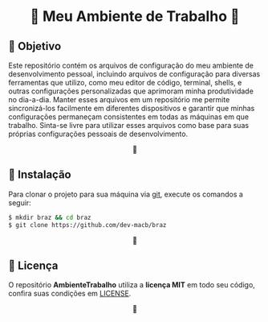 <h1 align="center">🔷 Meu Ambiente de Trabalho 🔷</h1>


<h2 id="objetivo">🎯 Objetivo</h2>
<p>
    Este repositório contém os arquivos de configuração do meu ambiente de 
    desenvolvimento pessoal, incluindo arquivos de configuração para diversas 
    ferramentas que utilizo, como meu editor de código, terminal, shells, e 
    outras configurações personalizadas que aprimoram minha produtividade no 
    dia-a-dia. Manter esses arquivos em um repositório me permite sincronizá-los 
    facilmente em diferentes dispositivos e garantir que minhas configurações 
    permaneçam consistentes em todas as máquinas em que trabalho. Sinta-se 
    livre para utilizar esses arquivos como base para suas próprias configurações 
    pessoais de desenvolvimento.
</p>
<p align="center">🔷</p>


<h2 id="instalação">🔧 Instalação</h2>
<p>
    Para clonar o projeto para sua máquina via <a target="_blank" href="https://git-scm.com/">git</a>, execute os comandos a seguir:
</p>

```bash
$ mkdir braz && cd braz
$ git clone https://github.com/dev-macb/braz
```
<p align="center">🔷</p>


<h2 id="licença">📄 Licença</h2>
<p>
    O repositório <strong>AmbienteTrabalho</strong> utiliza a <strong>licença MIT</strong> em todo seu código, confira suas condições em <a href="https://github.com/Miguel-acb9/ambiente-trabalho/blob/main/LICENSE">LICENSE</a>.
</p>
<p align="center">🔷</p>
